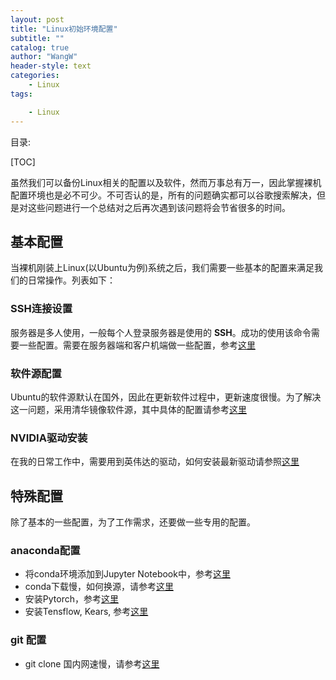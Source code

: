 ```yaml
---
layout: post
title: "Linux初始环境配置"
subtitle: ""
catalog: true
author: "WangW"
header-style: text
categories:
    - Linux
tags: 

    - Linux
---
```



目录:

[TOC]

虽然我们可以备份Linux相关的配置以及软件，然而万事总有万一，因此掌握裸机配置环境也是必不可少。不可否认的是，所有的问题确实都可以谷歌搜索解决，但是对这些问题进行一个总结对之后再次遇到该问题将会节省很多的时间。<!--break-->

## 基本配置

当裸机刚装上Linux(以Ubuntu为例)系统之后，我们需要一些基本的配置来满足我们的日常操作。列表如下：

### SSH连接设置

服务器是多人使用，一般每个人登录服务器是使用的 **SSH**。成功的使用该命令需要一些配置。需要在服务器端和客户机端做一些配置，参考[这里](https://likewind.top/2019/09/18/linux-problems/#ssh%E8%BF%9E%E6%8E%A5%E8%AE%BE%E7%BD%AE%E6%9C%8D%E5%8A%A1%E5%99%A8%E7%AB%AF%E5%92%8C%E5%AE%A2%E6%88%B7%E6%9C%BA%E7%AB%AF)

### 软件源配置

Ubuntu的软件源默认在国外，因此在更新软件过程中，更新速度很慢。为了解决这一问题，采用清华镜像软件源，其中具体的配置请参考[这里](https://likewind.top/2019/09/18/linux-problems/#%E6%B8%85%E5%8D%8E%E8%BD%AF%E4%BB%B6%E9%85%8D%E7%BD%AE%E6%BA%90)

### NVIDIA驱动安装

在我的日常工作中，需要用到英伟达的驱动，如何安装最新驱动请参照[这里](https://likewind.top/2019/09/18/linux-problems/#nvidia%E9%A9%B1%E5%8A%A8%E9%97%AE%E9%A2%98)

## 特殊配置

除了基本的一些配置，为了工作需求，还要做一些专用的配置。

### anaconda配置

- 将conda环境添加到Jupyter Notebook中，参考[这里](https://likewind.top/2019/05/17/jupyter-problems/#%E6%B7%BB%E5%8A%A0conda-%E7%8E%AF%E5%A2%83%E8%87%B3jupyter-notebook%E4%B8%AD)
- conda下载慢，如何换源，请参考[这里](https://likewind.top/2019/05/17/jupyter-problems/#conda%E6%8D%A2%E6%BA%90%E9%97%AE%E9%A2%98)
- 安装Pytorch，参考[这里](https://likewind.top/2019/05/17/jupyter-problems/#conda-%E5%AE%89%E8%A3%85pytorch)
- 安装Tensflow, Kears, 参考[这里](https://likewind.top/2019/05/17/jupyter-problems/#conda-%E5%AE%89%E8%A3%85keras-tensorflow)

### git 配置

- git clone 国内网速慢，请参考[这里](https://likewind.top/2019/05/25/git-problems/#git-%E4%B8%8B%E8%BD%BD%E7%BD%91%E9%80%9F%E6%85%A2)

